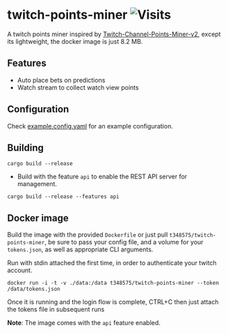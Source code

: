 # twitch-points-miner ![Visits](https://nkvnu62257.execute-api.ap-south-1.amazonaws.com/production?repo=twitch-points-miner)

A twitch points miner inspired by [Twitch-Channel-Points-Miner-v2](https://github.com/rdavydov/Twitch-Channel-Points-Miner-v2), except its lightweight, the docker image is just 8.2 MB.

## Features
* Auto place bets on predictions
* Watch stream to collect watch view points

## Configuration
Check [example.config.yaml](example.config.yaml) for an example configuration.

## Building
```
cargo build --release
```

* Build with the feature `api` to enable the REST API server for management.
```
cargo build --release --features api
```

## Docker image
Build the image with the provided `Dockerfile` or just pull `t348575/twitch-points-miner`, be sure to pass your config file, and a volume for your `tokens.json`, as well as appropriate CLI arguments.

Run with stdin attached the first time, in order to authenticate your twitch account.
```
docker run -i -t -v ./data:/data t348575/twitch-points-miner --token /data/tokens.json
```
Once it is running and the login flow is complete, CTRL+C then just attach the tokens file in subsequent runs

**Note**: The image comes with the `api` feature enabled.

